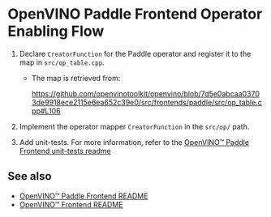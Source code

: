 # OpenVINO Paddle Frontend Operator Enabling Flow

1. Declare `CreatorFunction` for the Paddle operator and register it to the map in `src/op_table.cpp`.
   * The map is retrieved from:

     https://github.com/openvinotoolkit/openvino/blob/7d5e0abcaa03703de9918ece2115e6ea652c39e0/src/frontends/paddle/src/op_table.cpp#L106

2. Implement the operator mapper `CreatorFunction` in the `src/op/` path.
3. Add unit-tests. For more information, refer to the [OpenVINO™ Paddle Frontend unit-tests readme](tests.md)

## See also
* [OpenVINO™ Paddle Frontend README](../README.md)
* [OpenVINO™ Frontend README](../../README.md)
